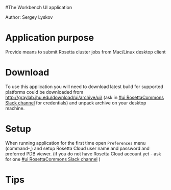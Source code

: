 #The Workbench UI application

Author: Sergey Lyskov

Application purpose
===================
Provide means to submit Rosetta cluster jobs from Mac/Linux desktop client


Download
========
To use this application you will need to download latest build for supported platforms could be downloaded from http://graylab.jhu.edu/download/ui/archive/ui/ (ask in [#ui RosettaCommons Slack channel](https://rosettacommons.slack.com/messages/C449T2QSJ/details/) for credentials) and unpack archive on your desktop machine.

Setup
=====
When running application for the first time open `Preferences` menu (command-,) and setup Rosetta Cloud user name and password and preferred PDB viewer. (if you do not have Rosetta Cloud account yet - ask for one [#ui RosettaCommons Slack channel](https://rosettacommons.slack.com/messages/C449T2QSJ/details/) )



Tips
====